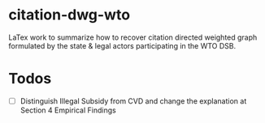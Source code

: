# citation-dwg-wto
LaTex work to summarize how to recover citation directed weighted graph formulated by the state &amp; legal actors participating in the WTO DSB.

# Todos
- [ ] Distinguish Illegal Subsidy from CVD and change the explanation at Section 4 Empirical Findings
